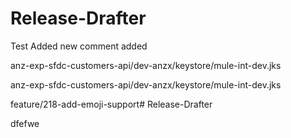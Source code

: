 # Release-Drafter

Test Added new comment added

anz-exp-sfdc-customers-api/dev-anzx/keystore/mule-int-dev.jks

anz-exp-sfdc-customers-api/dev-anzx/keystore/mule-int-dev.jks


feature/218-add-emoji-support# Release-Drafter

dfefwe